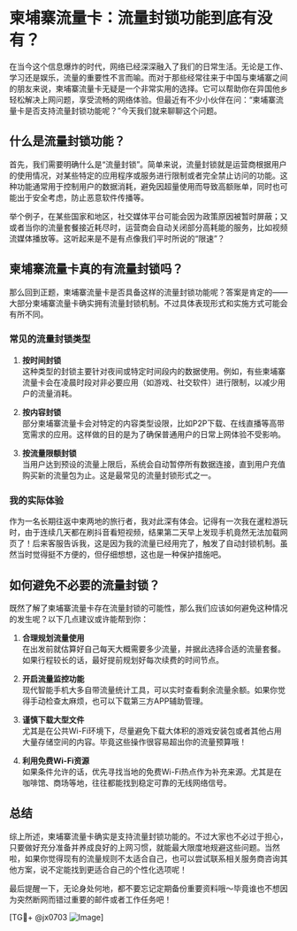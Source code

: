# 柬埔寨流量卡：流量封锁功能到底有没有？

在当今这个信息爆炸的时代，网络已经深深融入了我们的日常生活。无论是工作、学习还是娱乐，流量的重要性不言而喻。而对于那些经常往来于中国与柬埔寨之间的朋友来说，柬埔寨流量卡无疑是一个非常实用的选择。它可以帮助你在异国他乡轻松解决上网问题，享受流畅的网络体验。但最近有不少小伙伴在问：“柬埔寨流量卡是否支持流量封锁功能呢？”今天我们就来聊聊这个问题。

## 什么是流量封锁功能？

首先，我们需要明确什么是“流量封锁”。简单来说，流量封锁就是运营商根据用户的使用情况，对某些特定的应用程序或服务进行限制或者完全禁止访问的功能。这种功能通常用于控制用户的数据消耗，避免因超量使用而导致高额账单，同时也可能出于安全考虑，防止恶意软件传播等。

举个例子，在某些国家和地区，社交媒体平台可能会因为政策原因被暂时屏蔽；又或者当你的流量套餐接近耗尽时，运营商会自动关闭部分高耗能的服务，比如视频流媒体播放等。这听起来是不是有点像我们平时所说的“限速”？

## 柬埔寨流量卡真的有流量封锁吗？

那么回到正题，柬埔寨流量卡是否具备这样的流量封锁功能呢？答案是肯定的——大部分柬埔寨流量卡确实拥有流量封锁机制。不过具体表现形式和实施方式可能会有所不同。

### 常见的流量封锁类型

1. **按时间封锁**  
   这种类型的封锁主要针对夜间或特定时间段内的数据使用。例如，有些柬埔寨流量卡会在凌晨时段对非必要应用（如游戏、社交软件）进行限制，以减少用户的流量消耗。

2. **按内容封锁**  
   部分柬埔寨流量卡会对特定的内容类型设限，比如P2P下载、在线直播等高带宽需求的应用。这样做的目的是为了确保普通用户的日常上网体验不受影响。

3. **按流量限额封锁**  
   当用户达到预设的流量上限后，系统会自动暂停所有数据连接，直到用户充值购买新的流量包为止。这是最常见的流量封锁形式之一。

### 我的实际体验

作为一名长期往返中柬两地的旅行者，我对此深有体会。记得有一次我在暹粒游玩时，由于连续几天都在刷抖音看短视频，结果第二天早上发现手机竟然无法加载网页了！后来客服告诉我，这是因为我的流量已经用完了，触发了自动封锁机制。虽然当时觉得挺不方便的，但仔细想想，这也是一种保护措施吧。

## 如何避免不必要的流量封锁？

既然了解了柬埔寨流量卡存在流量封锁的可能性，那么我们应该如何避免这种情况的发生呢？以下几点建议或许能帮到你：

1. **合理规划流量使用**  
   在出发前就估算好自己每天大概需要多少流量，并据此选择合适的流量套餐。如果行程较长的话，最好提前规划好每次续费的时间节点。

2. **开启流量监控功能**  
   现代智能手机大多自带流量统计工具，可以实时查看剩余流量余额。如果你觉得手动检查太麻烦，也可以下载第三方APP辅助管理。

3. **谨慎下载大型文件**  
   尤其是在公共Wi-Fi环境下，尽量避免下载大体积的游戏安装包或者其他占用大量存储空间的内容。毕竟这些操作很容易超出你的流量预算哦！

4. **利用免费Wi-Fi资源**  
   如果条件允许的话，优先寻找当地的免费Wi-Fi热点作为补充来源。尤其是在咖啡馆、商场等地，往往都能找到稳定可靠的无线网络信号。

## 总结

综上所述，柬埔寨流量卡确实是支持流量封锁功能的。不过大家也不必过于担心，只要做好充分准备并养成良好的上网习惯，就能最大限度地规避这些问题。当然啦，如果你觉得现有的流量规则不太适合自己，也可以尝试联系相关服务商咨询其他方案，说不定能找到更适合自己的个性化选项呢！

最后提醒一下，无论身处何地，都不要忘记定期备份重要资料哦～毕竟谁也不想因为突然断网而错过重要的邮件或者工作任务吧！

[TG💪+ @jx0703 ![Image](https://github.com/user-attachments/assets/dbca1d08-cadb-493c-b0ec-ad6f7a83f270)]